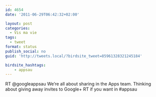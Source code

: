 ```yaml
---
id: 4654
date: '2011-06-29T06:42:32+02:00'

layout: post
categories:
  - Vis ma vie
tags:
  - tweet
format: status
publish_social: no
guid: 'http://tweets.local/?birdsite_tweet=85961328321245184'

birdsite_hashtags:
    - appsau
---
```


RT @googleappsau We’re all about sharing in the Apps team. Thinking about giving away invites to Google+ RT if you want in #appsau